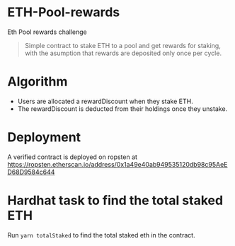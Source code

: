 # ETH-Pool-rewards
Eth Pool rewards challenge

> Simple contract to stake ETH to a pool and get rewards for staking, with the asumption that rewards are deposited only once per cycle.

# Algorithm

- Users are allocated a rewardDiscount when they stake ETH.
- The rewardDiscount is deducted from their holdings once they unstake.

# Deployment

A verified contract is deployed on ropsten at https://ropsten.etherscan.io/address/0x1a49e40ab949535120db98c95AeED68D9584c644

# Hardhat task to find the total staked ETH

Run `yarn totalStaked` to find the total staked eth in the contract.

